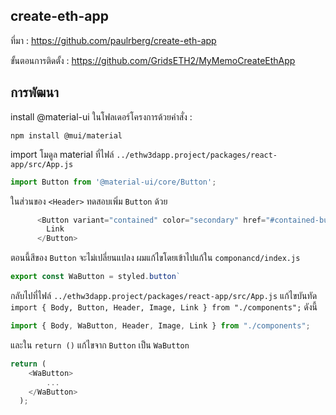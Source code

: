 ## create-eth-app

ที่มา : https://github.com/paulrberg/create-eth-app

ขั้นตอนการติดตั้ง : https://github.com/GridsETH2/MyMemoCreateEthApp

## การพัฒนา

install @material-ui ในโฟลเดอร์โครงการด้วยคำสั่ง :
~~~
npm install @mui/material
~~~
import โมดูล material ที่ไฟล์ `../ethw3dapp.project/packages/react-app/src/App.js`
~~~javascript
import Button from '@material-ui/core/Button';
~~~
ในส่วนของ `<Header>` ทดสอบเพิ่ม `Button` ด้วย
~~~javascript
      <Button variant="contained" color="secondary" href="#contained-buttons">
        Link
      </Button>
~~~
ตอนนี้สีของ `Button` จะไม่เปลี่ยนแปลง ผมแก้ไขโดยเข้าไปแก้ใน `componancd/index.js`
~~~javascript
export const WaButton = styled.button`
~~~
กลับไปที่ไฟล์ `../ethw3dapp.project/packages/react-app/src/App.js` แก้ไขบันทัด `import { Body, Button, Header, Image, Link } from "./components";` ดังนี้
~~~javascript
import { Body, WaButton, Header, Image, Link } from "./components";
~~~
และใน `return ()` แก้ไขจาก `Button` เป็น `WaButton`
~~~javascript
return (
    <WaButton>
        ...
    </WaButton>
  );
~~~

